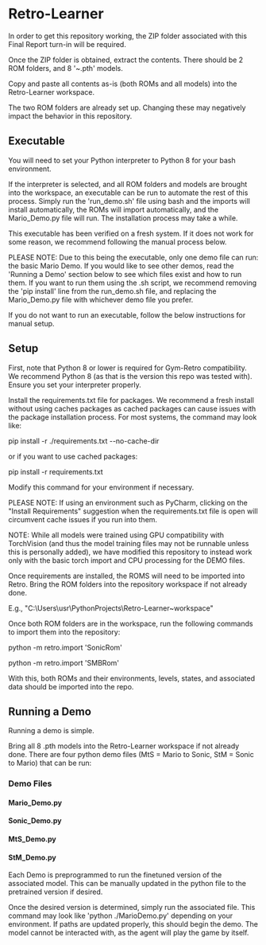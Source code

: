 # Retro-Learner

In order to get this repository working, the ZIP folder associated with this Final Report turn-in will be required.

Once the ZIP folder is obtained, extract the contents. There should be 2 ROM folders, and 8 '~.pth' models.

Copy and paste all contents as-is (both ROMs and all models) into the Retro-Learner workspace.

The two ROM folders are already set up. Changing these may negatively impact the behavior in this repository.

## Executable
You will need to set your Python interpreter to Python 8 for your bash environment.

If the interpreter is selected, and all ROM folders and models are brought into the workspace, an executable can be run to
automate the rest of this process. Simply run the 'run_demo.sh' file using bash and the imports will install automatically, 
the ROMs will import automatically, and the Mario_Demo.py file will run. The installation process may take a while.

This executable has been verified on a fresh system. If it does not work for some reason, we recommend following the manual process below.

PLEASE NOTE: Due to this being the executable, only one demo file can run: the basic Mario Demo. If you would like to
see other demos, read the 'Running a Demo' section below to see which files exist and how to run them. If you want to run them
using the .sh script, we recommend removing the 'pip install' line from the run_demo.sh file, and replacing the Mario_Demo.py file with
whichever demo file you prefer.

If you do not want to run an executable, follow the below instructions for manual setup.

## Setup

First, note that Python 8 or lower is required for Gym-Retro compatibility. We recommend Python 8 (as that is the version this repo was tested with).
Ensure you set your interpreter properly.

Install the requirements.txt file for packages. We recommend a fresh install without using caches packages as cached packages can cause issues 
with the package installation process. For most systems, the command may look like:

pip install -r ./requirements.txt --no-cache-dir

or if you want to use cached packages:

pip install -r requirements.txt

Modify this command for your environment if necessary. 

PLEASE NOTE: If using an environment such as PyCharm, clicking on the "Install Requirements" suggestion when the 
requirements.txt file is open will circumvent cache issues if you run into them.

NOTE: While all models were trained using GPU compatibility with TorchVision (and thus the model training files may not be runnable unless this is personally added),
we have modified this repository to instead work only with the basic torch import and CPU processing for the DEMO files.

Once requirements are installed, the ROMS will need to be imported into Retro. Bring the ROM folders into the repository workspace if not already done.

E.g., "C:\Users\usr\PythonProjects\Retro-Learner\~workspace"

Once both ROM folders are in the workspace, run the following commands to import them into the repository:

python -m retro.import 'SonicRom'

python -m retro.import 'SMBRom'

With this, both ROMs and their environments, levels, states, and associated data should be imported into the repo.

## Running a Demo

Running a demo is simple.

Bring all 8 .pth models into the Retro-Learner workspace if not already done. There are four python demo files (MtS = Mario to Sonic, StM = Sonic to Mario) that can be run:

### Demo Files
#### Mario_Demo.py

#### Sonic_Demo.py

#### MtS_Demo.py

#### StM_Demo.py


Each Demo is preprogrammed to run the finetuned version of the associated model. This can be manually updated in the python file to the pretrained version if desired.

Once the desired version is determined, simply run the associated file. This command may look like 'python ./MarioDemo.py' depending on your environment.
If paths are updated properly, this should begin the demo. The model cannot be interacted with, as the agent will play the game by itself.
